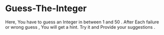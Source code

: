 # Guess-The-Integer
Here, You have to guess an Integer in between 1 and 50 . After Each failure or wrong guess , You will get a hint. Try it and Provide your suggestions .
